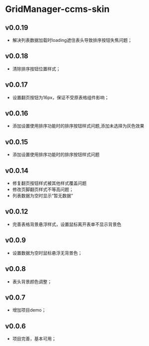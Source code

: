 # GridManager-ccms-skin

## v0.0.19

- 解决列表数据加载时loading遮住表头导致排序按钮失焦问题；

## v0.0.18

- 清除排序按钮位置样式；

## v0.0.17

- 设置翻页按钮为16px，保证不受原表格组件影响；

## v0.0.16

- 添加设置使用排序功能时的排序按钮样式问题,添加未选择为灰色效果

## v0.0.15

- 添加设置使用排序功能时的排序按钮样式问题

## v0.0.14

- 修复翻页按钮样式被其他样式覆盖问题
- 修改页脚翻页样式不等高问题；
- 列表数据为空时显示“暂无数据”

## v0.0.12

- 完善表格背景悬浮样式，设置鼠标离开表单不显示背景色

## v0.0.9

- 设置数据为空时鼠标悬浮无背景色；

## v0.0.8

- 表头背景颜色调整；

## v0.0.7

- 增加项目demo；

## v0.0.6

- 项目完善，基本可用；